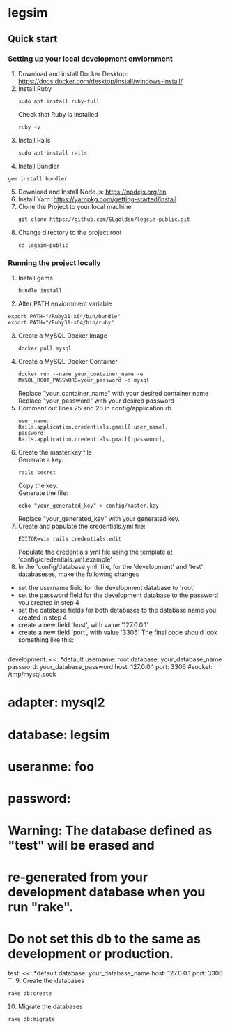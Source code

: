 # legsim
## Quick start
### Setting up your local development enviornment 

1. Download and install Docker Desktop: https://docs.docker.com/desktop/install/windows-install/
2. Install Ruby
   ```
   sudo apt install ruby-full
   ```
   Check that Ruby is installed
   ```
   ruby -v
   ```
3. Install Rails
   ```
   sudo apt install rails
   ```
4. Install Bundler
  ```
  gem install bundler
  ```
5. Download and Install Node.js: https://nodejs.org/en
6. Install Yarn: https://yarnpkg.com/getting-started/install
7. Clone the Project to your local machine
   ```
   git clone https://github.com/SLgolden/legsim-public.git
   ```
9. Change directory to the project root
   ```
   cd legsim-public
   ```
### Running the project locally 

1. Install gems
   ```
   bundle install
   ```
2. Alter PATH enviornment variable
  ```
  export PATH="/Ruby31-x64/bin/bundle"
  export PATH="/Ruby31-x64/bin/ruby"
  ```
3. Create a MySQL Docker Image
   ```
   docker pull mysql
   ```
4. Create a MySQL Docker Container
   ```
   docker run --name your_container_name -e MYSQL_ROOT_PASSWORD=your_password -d mysql
   ```
   Replace "your_container_name" with your desired container name  
   Replace "your_password" with your desired password
5. Comment out lines 25 and 26 in config/application.rb
   ```
   user_name:            Rails.application.credentials.gmail[:user_name],
   password:             Rails.application.credentials.gmail[:password],
   ```
6. Create the master.key file  
   Generate a key:
   ```
   rails secret   
   ```
   Copy the key.   
   Generate the file:
   ```
   echo "your_generated_key" > config/master.key
   ```
   Replace "your_generated_key" with your generated key.
7. Create and populate the credentials.yml file:
   ```
   EDITOR=vim rails credentials:edit
   ```
   Populate the credentials.yml file using the template at 'config/credentials.yml.example'
8. In the 'config/database.yml' file, for the 'development' and 'test' databaseses, make the following changes 
  - set the username field for the development database to 'root'
  - set the password field for the development database to the password you created in step 4
  - set the database fields for both databases to the database name you created in step 4
  - create a new field 'host', with value '127.0.0.1'
  - create a new field 'port', with value '3306'
    The final code should look something like this:
    ```
   development:
  <<: *default
  username: root
  database: your_database_name
  password: your_database_password
  host: 127.0.0.1
  port: 3306
  #socket: /tmp/mysql.sock
  # adapter: mysql2
  # database: legsim
  # useranme: foo
  # password:

# Warning: The database defined as "test" will be erased and
# re-generated from your development database when you run "rake".
# Do not set this db to the same as development or production.
test:
  <<: *default
  database: your_database_name
  host: 127.0.0.1
  port: 3306
    ```
9. Create the databases
   ```
   rake db:create
   ```
10. Migrate the databases
   ```
   rake db:migrate
   ```
   
   






   
